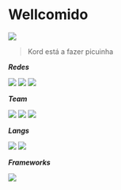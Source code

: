 # Wellcomido

![](https://media.tenor.com/bIubVU6MOXQAAAAi/corsair-peepo.gif)

>Kord está a fazer picuinha

***Redes***

[![](https://img.shields.io/badge/Normal-EMAIL-100000?style=for-the-badge&logo=gmail&logoColor=green&labelColor=212121&color=informational)](malito:kordazz4@archon.net.br) [![](https://img.shields.io/badge/kord_azz4-Instagram-100000?style=for-the-badge&logo=INSTAGRAM&logoColor=green&labelColor=212121&color=informational)](https://www.instagram.com/kord_azz4/) [![](https://img.shields.io/badge/kord_azz4-TELEGRAM-100000?style=for-the-badge&logo=TELEGRAM&logoColor=green&labelColor=212121&color=informational)](https://t.me/kordazz4)

***Team***

[![](https://img.shields.io/badge/ARCHON-SITE-100000?style=for-the-badge&logo=WindowsTerminal&logoColor=green&labelColor=212121&color=informational)](https://archon.net.br) [![](https://img.shields.io/badge/ARCHON-TELEGRAM-100000?style=for-the-badge&logo=TELEGRAM&logoColor=green&labelColor=212121&color=informational)](https://t.me/+LiDiJ4tSz71jOGUx) [![](https://img.shields.io/badge/ARCHON-GITHUB-100000?style=for-the-badge&logo=github&logoColor=green&labelColor=212121&color=informational)](https://github.com/archon-security)

***Langs***

![](https://img.shields.io/badge/PYTHON-LOW-100000?style=for-the-badge&logo=python&logoColor=green&labelColor=212121&color=informational) ![](https://img.shields.io/badge/DART-LOW-100000?style=for-the-badge&logo=dart&logoColor=green&labelColor=212121&color=informational)

***Frameworks***

![](https://img.shields.io/badge/Flutter-LOW-100000?style=for-the-badge&logo=flutter&logoColor=green&labelColor=212121&color=informational)
